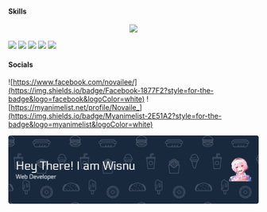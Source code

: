 

<!--
**Novaile/Novaile** is a ✨ _special_ ✨ repository because its `README.md` (this file) appears on your GitHub profile.

Here are some ideas to get you started:

- 🔭 I’m currently working on ...
- 🌱 I’m currently learning ...
- 👯 I’m looking to collaborate on ...
- 🤔 I’m looking for help with ...
- 💬 Ask me about ...
- 📫 How to reach me: ...
- 😄 Pronouns: ...
- ⚡ Fun fact: ...
-->

<!-- ![Pacman](https://raw.githubusercontent.com/Novailе/Novailе/main/pacman.svg) -->

#### Skills

<p align="center">
  <a href="https://skillicons.dev">
    <img src="https://skillicons.dev/icons?i=php,js,laravel,c,css,bootstrap,mysql,tailwind,figma,java" />
  </a>
</p>


<img src="https://img.shields.io/badge/phpmyadmin-6C78AF?style=for-the-badge&logo=phpmyadmin&logoColor=white" /> <img src="https://img.shields.io/badge/Microsoft_Excel-217346?style=for-the-badge&logo=microsoft-excel&logoColor=white" /> <img src="https://img.shields.io/badge/Microsoft_Word-2B579A?style=for-the-badge&logo=microsoft-word&logoColor=white" /> <img src="https://img.shields.io/badge/Microsoft_PowerPoint-B7472A?style=for-the-badge&logo=microsoft-powerpoint&logoColor=white" /> <img src="https://img.shields.io/badge/Windows_11-0078d4?style=for-the-badge&logo=windows-11&logoColor=white" />

#### Socials
![https://www.facebook.com/novailee/](https://img.shields.io/badge/Facebook-1877F2?style=for-the-badge&logo=facebook&logoColor=white) ![https://myanimelist.net/profile/Novaile_](https://img.shields.io/badge/Myanimelist-2E51A2?style=for-the-badge&logo=myanimelist&logoColor=white)

![Novaile](img/github-header-banner%20(1).png)